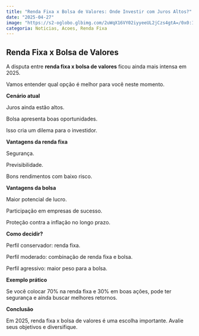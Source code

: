 ```yaml
---
title: "Renda Fixa x Bolsa de Valores: Onde Investir com Juros Altos?"
date: "2025-04-27"
image: "https://s2-oglobo.glbimg.com/2uWqX16VY02iyyeeUL2jCzs4gtA=/0x0:1600x904/888x0/smart/filters:strip_icc()/i.s3.glbimg.com/v1/AUTH_da025474c0c44edd99332dddb09cabe8/internal_photos/bs/2024/h/Y/iWj6PLTYyu6ehNzsYcsQ/13b74a3a-64e4-43c5-910f-df796ed11854.jpg"
categoria: Noticias, Acoes, Renda Fixa
---
```


## Renda Fixa x Bolsa de Valores

A disputa entre **renda fixa x bolsa de valores** ficou ainda mais intensa em 2025.

Vamos entender qual opção é melhor para você neste momento.

**Cenário atual**

Juros ainda estão altos.

Bolsa apresenta boas oportunidades.

Isso cria um dilema para o investidor.

**Vantagens da renda fixa**

Segurança.

Previsibilidade.

Bons rendimentos com baixo risco.

**Vantagens da bolsa**

Maior potencial de lucro.

Participação em empresas de sucesso.

Proteção contra a inflação no longo prazo.

**Como decidir?**

Perfil conservador: renda fixa.

Perfil moderado: combinação de renda fixa e bolsa.

Perfil agressivo: maior peso para a bolsa.

**Exemplo prático**

Se você colocar 70% na renda fixa e 30% em boas ações, pode ter segurança e ainda buscar melhores retornos.

**Conclusão**

Em 2025, renda fixa x bolsa de valores é uma escolha importante. Avalie seus objetivos e diversifique.

